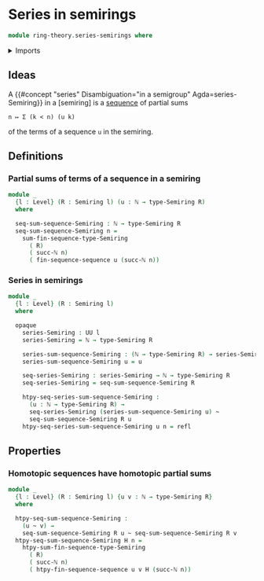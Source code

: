 # Series in semirings

```agda
module ring-theory.series-semirings where
```

<details><summary>Imports</summary>

```agda
open import elementary-number-theory.natural-numbers

open import foundation.dependent-pair-types
open import foundation.homotopies
open import foundation.identity-types
open import foundation.sequences
open import foundation.universe-levels

open import lists.finite-sequences

open import ring-theory.semirings
open import ring-theory.sums-of-finite-sequences-of-elements-semirings
```

</details>

## Ideas

A {{#concept "series" Disambiguation="in a semigroup" Agda=series-Semiring}} in
a [semiring] is a [sequence](foundation.sequences.md) of partial sums

```text
n ↦ Σ (k < n) (u k)
```

of the terms of a sequence `u` in the semiring.

## Definitions

### Partial sums of terms of a sequence in a semiring

```agda
module _
  {l : Level} (R : Semiring l) (u : ℕ → type-Semiring R)
  where

  seq-sum-sequence-Semiring : ℕ → type-Semiring R
  seq-sum-sequence-Semiring n =
    sum-fin-sequence-type-Semiring
      ( R)
      ( succ-ℕ n)
      ( fin-sequence-sequence u (succ-ℕ n))
```

### Series in semirings

```agda
module _
  {l : Level} (R : Semiring l)
  where

  opaque
    series-Semiring : UU l
    series-Semiring = ℕ → type-Semiring R

    series-sum-sequence-Semiring : (ℕ → type-Semiring R) → series-Semiring
    series-sum-sequence-Semiring u = u

    seq-series-Semiring : series-Semiring → ℕ → type-Semiring R
    seq-series-Semiring = seq-sum-sequence-Semiring R

    htpy-seq-series-sum-sequence-Semiring :
      (u : ℕ → type-Semiring R) →
      seq-series-Semiring (series-sum-sequence-Semiring u) ~
      seq-sum-sequence-Semiring R u
    htpy-seq-series-sum-sequence-Semiring u n = refl
```

## Properties

### Homotopic sequences have homotopic partial sums

```agda
module _
  {l : Level} (R : Semiring l) {u v : ℕ → type-Semiring R}
  where

  htpy-seq-sum-sequence-Semiring :
    (u ~ v) →
    seq-sum-sequence-Semiring R u ~ seq-sum-sequence-Semiring R v
  htpy-seq-sum-sequence-Semiring H n =
    htpy-sum-fin-sequence-type-Semiring
      ( R)
      ( succ-ℕ n)
      ( htpy-fin-sequence-sequence u v H (succ-ℕ n))
```
